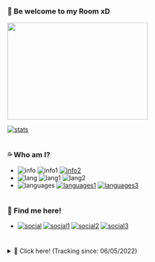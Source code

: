 ### 🌊 Be welcome to my Room xD

<img align="top" src="https://i.imgur.com/E3aBiPa.gif" width="320" height="220"/>

[![stats](https://github-readme-stats.vercel.app/api?username=m6sser&show_icons=true&count_private=false&theme=blue&hide_border=false&custom_title=Check%20some%20stats!%20)](https://wakatime.com/@m6sser)
#

### 💦 Who am I?
- ![info](https://img.shields.io/static/v1?logo=ReverbNation&label=&message=Felipe%20Messer%20&labelColor=4f94ef&color=white&logoColor=white&style=flat)
![info1](https://img.shields.io/static/v1?logo=Google%20Maps&label=&message=Brazil&color=white&logoColor=white&style=flat&labelColor=4f94ef)
[![info2](https://img.shields.io/static/v1?logo=Southwest%20Airlines&label=&message=S&color=white&logoColor=white&style=flat&labelColor=4f94ef)](https://imgur.com/gallery/2cNfedV)
- ![lang](https://img.shields.io/static/v1?logo=Google%20Translate&label=&message=Idioms&color=white&logoColor=white&style=flat&labelColor=4f94ef)
![lang1](https://img.shields.io/static/v1?label=&message=Portuguese&color=white&logoColor=white&style=flat)
![lang2](https://img.shields.io/static/v1?label=&message=English&color=white&logoColor=white&style=flat)
- ![languages](https://img.shields.io/static/v1?logo=Python&label=&message=Python&color=white&logoColor=white&style=flat&labelColor=4f94ef)
[![languages1](https://img.shields.io/static/v1?logo=Kali%20Linux&label=&message=Kali%20Linux&color=white&logoColor=white&style=flat&labelColor=4f94ef)](https://www.kali.org)
[![languages3](https://img.shields.io/static/v1?logo=Atom&label=&message=Atom&color=white&logoColor=white&style=flat&labelColor=4f94ef)](https://atom.io)

#

### 🐬 Find me here!
- [![social](https://img.shields.io/static/v1?logo=twitter&link=https://twitter.com/m6sser&label=&message=m6sser&color=white&logoColor=white&style=flat&labelColor=4f94ef)](https://twitter.com/m6sser)
[![social1](https://img.shields.io/static/v1?logo=instagram&link=https://instagram.com/fmesser11&label=&message=fmesser11&color=white&logoColor=white&style=flat&labelColor=4f94ef)](https://instagram.com/fmesser11)
[![social2](https://img.shields.io/static/v1?logo=GitHub&link=https://github.com/m6sser&label=&message=m6sser&color=white&logoColor=white&style=flat&labelColor=4f94ef)](https://github.com/m6sser)
[![social3](https://img.shields.io/static/v1?logo=Discord&link=http://discordapp.com/users/974844018762588200&label=&message=m6sser%232396&color=white&logoColor=white&style=flat&labelColor=4f94ef)](http://discordapp.com/users/974844018762588200)

#

</details>
<details>
  <summary>🐳 Click here! (Tracking since: 06/05/2022)</summary>
  ㅤ 
      
  [![wakatime](https://github-readme-stats.vercel.app/api/wakatime?username=m6sser)](https://wakatime.com/@m6sser)
  
  [![streak](https://github-readme-streak-stats.herokuapp.com?user=m6sser&theme=github-dark-blue&date_format=n%2Fj%5B%2FY%5D&background=FFFFFF&stroke=4F94EF&currStreakLabel=4F94EF&currStreakNum=505963&sideNums=4F94EF&sideLabels=4F94EF&border=DDDBDB)](https://github.com/m6sser)
  
</details>
